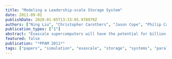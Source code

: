 ```yaml
---
title: "Modeling a Leadership-scale Storage System"
date: 2011-09-01
publishDate: 2020-01-05T13:33:05.978979Z
authors: ["Ning Liu", "Christopher Carothers", "Jason Cope", "Philip Carns", "Robert Ross", "Adam Crume", "Carlos Maltzahn"]
publication_types: ["1"]
abstract: "Exascale supercomputers will have the potential for billion-way parallelism. While physical implementations of these systems are currently not available, HPC system designers can develop models of exascale systems to evaluate system design points. Modeling these systems and associated subsystems is a significant challenge. In this paper, we present the Co-design of Exascale Storage System (CODES) framework for evaluating exascale storage system design points. As part of our early work with CODES, we discuss the use of the CODES framework to simulate leadership-scale storage systems in a tractable amount of time using parallel discrete-event simulation. We describe the current storage system models and protocols included with the CODES framework and demonstrate the use of CODES through simulations of an existing petascale storage system."
featured: false
publication: "*PPAM 2011*"
tags: ["papers", "simulation", "exascale", "storage", "systems", "parallel", "filesystems", "hpc"]
---
```


